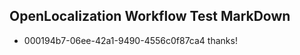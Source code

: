 ## OpenLocalization Workflow Test MarkDown
* 000194b7-06ee-42a1-9490-4556c0f87ca4 thanks!

<!--HONumber=Jul16_HO3-->


